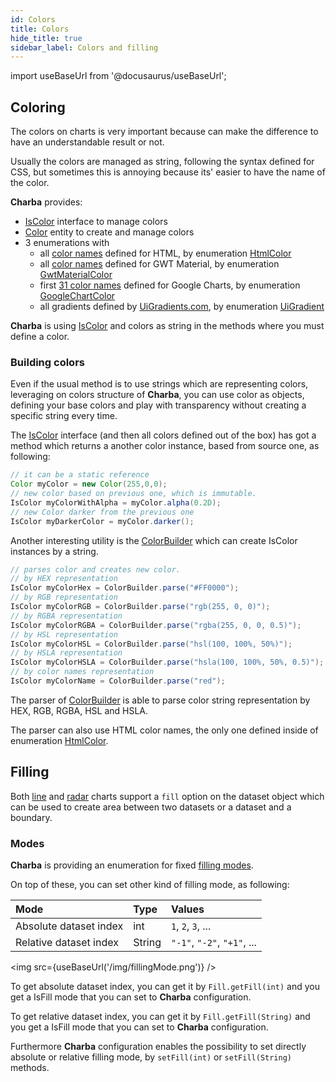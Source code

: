 ```yaml
---
id: Colors
title: Colors
hide_title: true
sidebar_label: Colors and filling
---
```

import useBaseUrl from '@docusaurus/useBaseUrl';

## Coloring

The colors on charts is very important because can make the difference to have an understandable result or not.

Usually the colors are managed as string, following the syntax defined for CSS, but sometimes this is annoying because its' easier to have the name of the color.

**Charba** provides:

  * [IsColor](http://www.pepstock.org/Charba/3.3/org/pepstock/charba/client/colors/IsColor.html) interface to manage colors
  * [Color](http://www.pepstock.org/Charba/3.3/org/pepstock/charba/client/colors/Color.html) entity to create and manage colors
  * 3 enumerations with
     * all [color names](HTMLColorsNames) defined for HTML, by enumeration [HtmlColor](http://www.pepstock.org/Charba/3.3/org/pepstock/charba/client/colors/HtmlColor.html)
     * all [color names](GWTMaterialColors) defined for GWT Material, by enumeration [GwtMaterialColor](http://www.pepstock.org/Charba/3.3/org/pepstock/charba/client/colors/GwtMaterialColor.html)
     * first [31 color names](GoogleChartColors) defined for Google Charts, by enumeration [GoogleChartColor](http://www.pepstock.org/Charba/3.3/org/pepstock/charba/client/colors/GoogleChartColor.html) 
     * all gradients defined by [UiGradients.com](https://uigradients.com), by enumeration [UiGradient](http://www.pepstock.org/Charba/3.3/org/pepstock/charba/client/colors/UiGradient.html)

**Charba** is using [IsColor](http://www.pepstock.org/Charba/3.3/org/pepstock/charba/client/colors/IsColor.html) and colors as string in the methods where you must define a color.

### Building colors

Even if the usual method is to use strings which are representing colors, leveraging on colors structure of **Charba**, you can use color as objects, defining your base colors and play with transparency without creating a specific string every time.

The [IsColor](http://www.pepstock.org/Charba/3.3/org/pepstock/charba/client/colors/IsColor.html) interface (and then all colors defined out of the box) has got a method which returns a another color instance, based from source one, as following:

```java
// it can be a static reference
Color myColor = new Color(255,0,0);
// new color based on previous one, which is immutable.
IsColor myColorWithAlpha = myColor.alpha(0.2D);
// new Color darker from the previous one
IsColor myDarkerColor = myColor.darker();
```
 
Another interesting utility is the [ColorBuilder](http://www.pepstock.org/Charba/3.3/org/pepstock/charba/client/colors/ColorBuilder.html) which can create IsColor instances by a string.

```java
// parses color and creates new color.
// by HEX representation
IsColor myColorHex = ColorBuilder.parse("#FF0000");
// by RGB representation
IsColor myColorRGB = ColorBuilder.parse("rgb(255, 0, 0)");
// by RGBA representation
IsColor myColorRGBA = ColorBuilder.parse("rgba(255, 0, 0, 0.5)");
// by HSL representation
IsColor myColorHSL = ColorBuilder.parse("hsl(100, 100%, 50%)");
// by HSLA representation
IsColor myColorHSLA = ColorBuilder.parse("hsla(100, 100%, 50%, 0.5)");
// by color names representation
IsColor myColorName = ColorBuilder.parse("red");
```

The parser of [ColorBuilder](http://www.pepstock.org/Charba/3.3/org/pepstock/charba/client/colors/ColorBuilder.html) is able to parse color string representation by HEX, RGB, RGBA, HSL and HSLA.

The parser can also use HTML color names, the only one defined inside of enumeration [HtmlColor](http://www.pepstock.org/Charba/3.3/org/pepstock/charba/client/colors/HtmlColor.html). 

## Filling

Both [line](ChartLine) and [radar](ChartRadar) charts support a `fill` option on the dataset object which can be used to create area between two datasets or a dataset and a boundary.

### Modes

**Charba** is providing an enumeration for fixed [filling modes](http://www.pepstock.org/Charba/3.3/org/pepstock/charba/client/enum/Fill.html). 

On top of these, you can set other kind of filling mode, as following:

| Mode | Type | Values |
| :--- | :--- | :--- |
| Absolute dataset index | int | `1`, `2`, `3`, ... |
| Relative dataset index | String | `"-1"`, `"-2"`, `"+1"`, ... |

<img src={useBaseUrl('/img/fillingMode.png')} />

To get absolute dataset index, you can get it by `Fill.getFill(int)` and you get a IsFill mode that you can set to **Charba** configuration.

To get relative dataset index, you can get it by `Fill.getFill(String)` and you get a IsFill mode that you can set to **Charba** configuration.

Furthermore **Charba** configuration enables the possibility to set directly absolute or relative filling mode, by `setFill(int)` or `setFill(String)` methods. 
